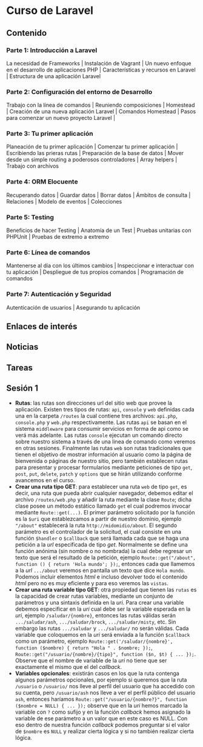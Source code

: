 # Curso de Laravel

## Contenido

### Parte 1: Introducción a Laravel

La necesidad de Frameworks | Instalación de Vagrant | Un nuevo enfoque en el desarrollo de aplicaciones PHP | Características y recursos en Laravel | Estructura de una aplicación Laravel

### Parte 2: Configuración del entorno de Desarrollo

Trabajo con la línea de comandos | Reuniendo composiciones | Homestead | Creación de una nueva aplicación Laravel | Comandos Homestead | Pasos para comenzar un nuevo proyecto Laravel |

### Parte 3: Tu primer aplicación

Planeación de tu primer aplicación | Comenzar tu primer aplicación | Escribiendo las prieras rutas | Preparación de la base de datos | Mover desde un simple routing a poderosos controladores | Array helpers | Trabajo con archivos

### Parte 4: ORM Elocuente

Recuperando datos | Guardar datos | Borrar datos | Ámbitos de consulta | Relaciones | Modelo de eventos | Colecciones

### Parte 5: Testing

Beneficios de hacer Testing | Anatomía de un Test | Pruebas unitarias con PHPUnit | Pruebas de extremo a extremo

### Parte 6: Línea de comandos

Mantenerse al día con los últimos cambios | Inspeccionar e interactuar con tu aplicación | Despliegue de tus propios comandos | Programación de comandos

### Parte 7: Autenticación y Seguridad

Autenticación de usuarios | Asegurando tu aplicación

## Enlaces de interés

## Noticias

## Tareas



## Sesión 1

* __Rutas__: las rutas son direcciones url del sitio web que provee la aplicación. Existen tres tipos de rutas: `api`, `console` y `web` definidas cada una en la carpeta `/routes` la cual contiene tres archivos: `api.php`, `console.php` y `web.php` respectivamente. Las rutas `api` se basan en el sistema `middleware` para consumir servicios en forma de api como se verá más adelante. Las rutas `console` ejecutan un comando directo sobre nuestro sistema a través de una linea de comando como veremos en otras sesiones. Finalmente las rutas `web` son rutas tradicionales que tienen el objetivo de mostrar información al usuario como la página de bienvenida o páginas de nuestro sitio, pero también establecen rutas para presentar y procesar formularios mediante peticiones de tipo `get`, `post`, `put`, `delete`, `patch` y `options` que se hirán utilizando conforme avancemos en el curso.
* __Crear una ruta tipo GET__: para establecer una ruta `web` de tipo `get`, es decir, una ruta que pueda abrir cualquier navegador, debemos editar el archivo `/routes/web.php` y añadir la ruta mediante la clase `Route`; dicha clase posee un método estático llamado `get` el cual podremos invocar mediante `Route::get(...)`. El primer parámetro solicitado por la función es la `$uri` que establezcamos a partir de nuestro dominio, ejemplo `"/about"` establecerá la ruta `http://midomidio/about`. El segundo parámetro es el controlador de la solicitud, el cual consiste en una función `$handler` o `$callback` que será llamada cada que se haga una petición a la _url_ especificada de tipo _get_. Normalmente se define una función anónima (sin nombre o no nombrada) la cual debe regresar un texto que será el resultado de la petición, ejemplo `Route::get("/about", function () { return 'Hola mundo'; });`, entonces cada que llamemos a la _url_ `.../about` veremos en pantalla un texto que dice `Hola mundo`. Podemos incluir elementos _html_ e incluso devolver todo el contenido _html_ pero no es muy eficiente y para eso veremos las `vistas`.
* __Crear una ruta variable tipo GET__: otra propiedad que tienen las `rutas` es la capacidad de crear rutas variables, mediante un conjunto de parámetros y una sintaxis definida en la _uri_. Para crear una variable debemos especificar en la _uri_ cual debe ser la variable esperada en la _uri_, ejemplo `/saludar/{nombre}`, entonces las rutas válidas serán `.../saludar/ash`, `.../saludar/brock`, `.../saludar/misty`, etc. Sin embargo las rutas `.../saludar` y `.../saludar/` no serán válidas. Cada variable que coloquemos en la _uri_ será enviada a la función `$callback` como un parámetro, ejemplo `Route::get('/saludar/{nombre}', function ($nombre) { return "Hola " . $nombre; });`, `Route::get("/usuario/{nombre}/{tipo}", function ($n, $t) { ... });`. Observe que el nombre de variable de la _uri_ no tiene que ser exactamente el mismo que el del _callback_.
* __Variables opcionales__: existirán casos en los que la ruta contenga algunos parámetros opcionales, por ejemplo si queremos que la ruta `/usuario` o `/usuario/` nos lleve al perfil del usuario que ha accedido con su cuenta, pero `/usuario/ash` nos lleve a ver el perfil público del usuario `ash`, entonces haríamos `Route::get("/usuario/{nombre?}", function ($nombre = NULL) { ... });` observe que en la _uri_ hemos marcado la variable con `?` como sufijo y en la función _callback_ hemos asignado la variable de ese parámetro a un valor que en este caso es NULL. Con eso dentro de nuestra función _callback_ podemos preguntar si el valor de `$nombre` es `NULL` y realizar cierta lógica y si no también realizar cierta lógica.
